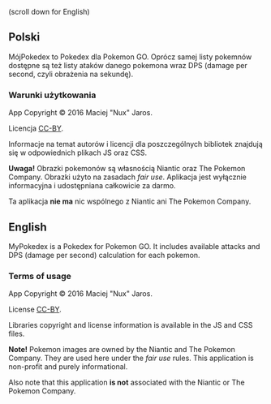 (scroll down for English) 

Polski
------

MójPokedex to Pokedex dla Pokemon GO. Oprócz samej listy pokemnów dostępne są też listy ataków danego pokemona wraz DPS (damage per second, czyli obrażenia na sekundę).


### Warunki użytkowania ###

App Copyright © 2016 Maciej "Nux" Jaros.

Licencja [CC-BY](http://creativecommons.org/licenses/by/3.0/).

Informacje na temat autorów i licencji dla poszczególnych bibliotek znajdują się w odpowiednich plikach JS oraz CSS.

**Uwaga!** Obrazki pokemonów są własnością Niantic oraz The Pokemon Company. Obrazki użyto na zasadach *fair use*. Aplikacja jest wyłącznie informacyjna i udostępniana całkowicie za darmo.

Ta aplikacja **nie ma** nic wspólnego z Niantic ani The Pokemon Company.

English
-------

MyPokedex is a Pokedex for Pokemon GO. It includes available attacks and DPS (damage per second) calculation for each pokemon. 

### Terms of usage ###

App Copyright © 2016 Maciej "Nux" Jaros.

License [CC-BY](http://creativecommons.org/licenses/by/3.0/).

Libraries copyright and license information is available in the JS and CSS files.

**Note!** Pokemon images are owned by the Niantic and The Pokemon Company. They are used here under the *fair use* rules. This application is non-profit and purely informational.

Also note that this application **is not** associated with the Niantic or The Pokemon Company.